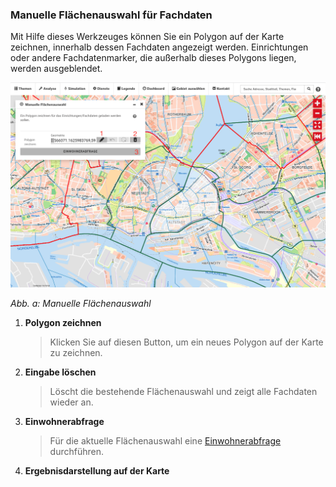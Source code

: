 ### Manuelle Flächenauswahl für Fachdaten
Mit Hilfe dieses Werkzeuges können Sie ein Polygon auf der Karte zeichnen, innerhalb dessen Fachdaten angezeigt werden. Einrichtungen oder andere Fachdatenmarker, die außerhalb dieses Polygons liegen, werden ausgeblendet.

![Abb. : Manuelle Flächenauswahl](/cosi/manuals/021a_manuelleflaechenauswahl.png) 

*Abb. a: Manuelle Flächenauswahl*

1. **Polygon zeichnen**
   > Klicken Sie auf diesen Button, um ein neues Polygon auf der Karte zu zeichnen.
2. **Eingabe löschen**
   > Löscht die bestehende Flächenauswahl und zeigt alle Fachdaten wieder an.
3. **Einwohnerabfrage**
   > Für die aktuelle Flächenauswahl eine [Einwohnerabfrage](/cosi/manuals/002einwohnerabfrage) durchführen.  
4. **Ergebnisdarstellung auf der Karte**
